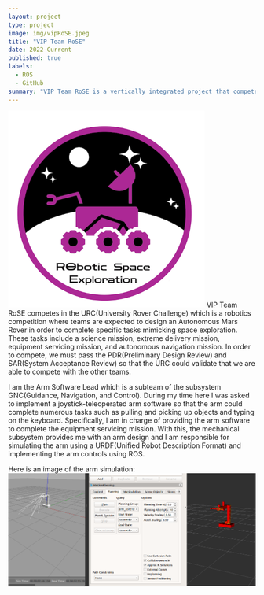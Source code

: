 ```yaml
---
layout: project
type: project
image: img/vipRoSE.jpeg
title: "VIP Team RoSE"
date: 2022-Current
published: true
labels:
  - ROS
  - GitHub
summary: "VIP Team RoSE is a vertically integrated project that competes in the URC(University Rover Challenge) where the team is asked to design an Autonomous Rover complete tasks relative to space exploration."
---
```

<img width="400px" class="text-center rounded float-start pe-4" src="../img/vipRoSE.jpeg">
VIP Team RoSE competes in the URC(University Rover Challenge) which is a robotics competition where teams are expected to design an Autonomous Mars Rover in order to complete specific tasks mimicking space exploration. These tasks include a science mission, extreme delivery mission, equipment servicing mission, and autonomous navigation mission. In order to compete, we must pass the PDR(Preliminary Design Review) and SAR(System Acceptance Review) so that the URC could validate that we are able to compete with the other teams.

I am the Arm Software Lead which is a subteam of the subsystem GNC(Guidance, Navigation, and Control). During my time here I was asked to implement a joystick-teleoperated arm software so that the arm could complete numerous tasks such as pulling and picking up objects and typing on the keyboard. Specifically, I am in charge of providing the arm software to complete the equipment servicing mission. With this, the mechanical subsystem provides me with an arm design and I am responsible for simulating the arm using a URDF(Unified Robot Description Format) and implementing the arm controls using ROS.

Here is an image of the arm simulation:
<img class="img-fluid" src="../img/arm-software.png">
